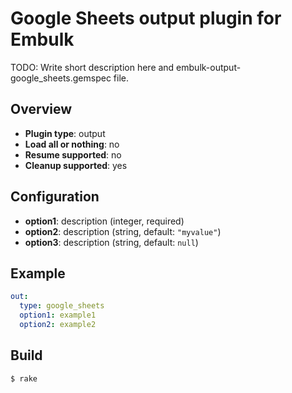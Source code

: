 # Google Sheets output plugin for Embulk

TODO: Write short description here and embulk-output-google_sheets.gemspec file.

## Overview

* **Plugin type**: output
* **Load all or nothing**: no
* **Resume supported**: no
* **Cleanup supported**: yes

## Configuration

- **option1**: description (integer, required)
- **option2**: description (string, default: `"myvalue"`)
- **option3**: description (string, default: `null`)

## Example

```yaml
out:
  type: google_sheets
  option1: example1
  option2: example2
```


## Build

```
$ rake
```
